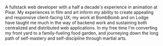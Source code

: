 A fullstack web developer with a half a decade's experience in animation at Pixar. My experiences in film and art inform my ability to create appealing and responsive client-facing UX; my work at BombBomb and on Lodge have taught me much in the way of backend work and sustaining both centralized and distributed web applications. In my free time I'm converting my front yard to a family-fueling food garden, and journeying down the long path of self-mastery and self-discipline through martial arts.

<!---
rgdonovan/rgdonovan is a ✨ special ✨ repository because its `README.md` (this file) appears on your GitHub profile.
You can click the Preview link to take a look at your changes.
--->
